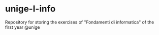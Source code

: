 # unige-I-info
Repository for storing the exercises of "Fondamenti di informatica" of the first year @unige
